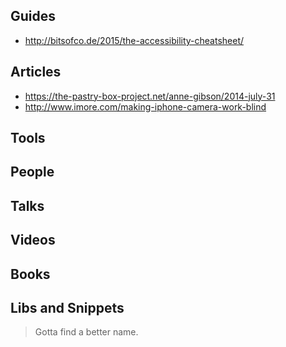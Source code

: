 ## Guides
- http://bitsofco.de/2015/the-accessibility-cheatsheet/

## Articles
- https://the-pastry-box-project.net/anne-gibson/2014-july-31
- http://www.imore.com/making-iphone-camera-work-blind

## Tools

## People

## Talks

## Videos

## Books

## Libs and Snippets
> Gotta find a better name.
